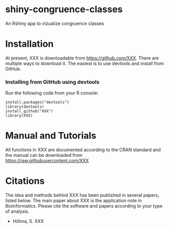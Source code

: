 # shiny-congruence-classes
An Rshiny app to vizualize congruence classes

# Installation

At present, XXX is downloadable from https://github.com/XXX. There are multiple ways to download it. The easiest is to use devtools and install from GitHub.

### Installing from GitHub using devtools
Run the following code from your R console:

```{r eval=FALSE}
install.packages("devtools")
library(devtools)
install_github("XXX")
library(XXX)
```

# Manual and Tutorials

All functions in XXX are documented according to the CRAN standard and the manual can be downloaded from https://raw.githubusercontent.com/XXX


# Citations

The idea and methods behind XXX has been published in several papers, listed below. The main paper about XXX is the application note in Bioinformatics. Please cite the software and papers according to your type of analysis.

* Höhna, S. XXX
